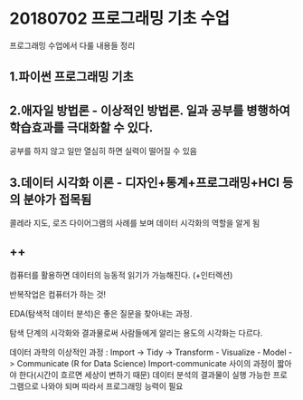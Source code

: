 # 20180702 프로그래밍 기초 수업

프로그래밍 수업에서 다룰 내용들 정리

## 1.파이썬 프로그래밍 기초

## 2.애자일 방법론 - 이상적인 방법론. 일과 공부를 병행하여 학습효과를 극대화할 수 있다.
공부를 하지 않고 일만 열심히 하면 실력이 떨어질 수 있음

## 3.데이터 시각화 이론 - 디자인+통계+프로그래밍+HCI 등의 분야가 접목됨

콜레라 지도, 로즈 다이어그램의 사례를 보며 데이터 시각화의 역할을 알게 됨

## ++

컴퓨터를 활용하면 데이터의 능동적 읽기가 가능해진다. (+인터렉션)

반복작업은 컴퓨터가 하는 것!

EDA(탐색적 데이터 분석)은 좋은 질문을 찾아내는 과정.

탐색 단계의 시각화와 결과물로써 사람들에게 알리는 용도의 시각화는 다르다.

데이터 과학의 이상적인 과정 :
Import -> Tidy -> Transform - Visualize - Model -> Communicate
(R for Data Science)
Import-communicate 사이의 과정이 짧아야 한다(시간이 흐르면 세상이 변하기 때문)
데이터 분석의 결과물이 실행 가능한 프로그램으로 나와야 되며 따라서 프로그래밍 능력이 필요
